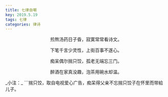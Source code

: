 ```yaml
---
title: 七律自嘲
key: 2019.5.19
tags: 七律
categories: 律诗
---
```


<p align="center">煎熬汤药日子昏，寂寞常常看诗文。
</p>
<p align="center">下笔千言少灵性，上街百事不遂心。
</p>
<p align="center">痴呆偶尔揣只饺，孤老无端忘三门。
</p>
<p align="center">醉酒在家真没趣，泡茶用碗水却温。
</p>
_小注：_
```揣只饺，取自电视爱心广告，痴呆得父亲不忘揣只饺子在怀里而带給儿子。

```